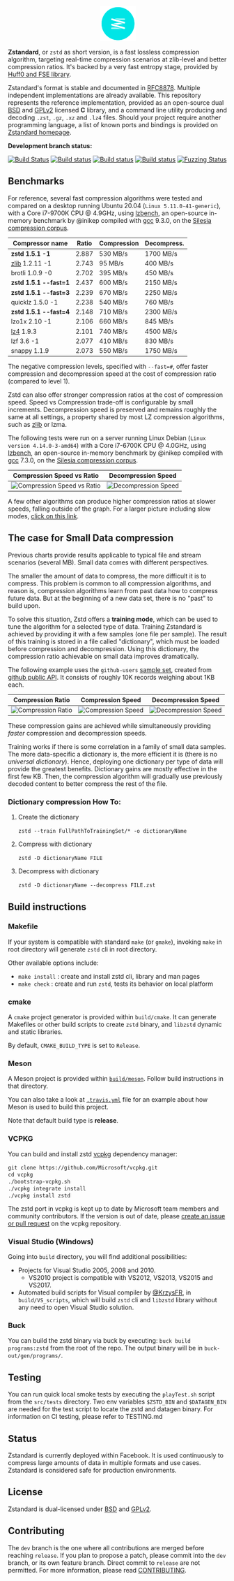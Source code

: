 <p align="center"><img src="https://raw.githubusercontent.com/facebook/zstd/dev/doc/images/zstd_logo86.png" alt="Zstandard"></p> 

__Zstandard__, or `zstd` as short version, is a fast lossless compression algorithm, 
targeting real-time compression scenarios at zlib-level and better compression ratios. 
It's backed by a very fast entropy stage, provided by [Huff0 and FSE library](https://github.com/Cyan4973/FiniteStateEntropy). 

Zstandard's format is stable and documented in [RFC8878](https://datatracker.ietf.org/doc/html/rfc8878). Multiple independent implementations are already available.
This repository represents the reference implementation, provided as an open-source dual [BSD](LICENSE) and [GPLv2](COPYING) licensed **C** library,
and a command line utility producing and decoding `.zst`, `.gz`, `.xz` and `.lz4` files. 
Should your project require another programming language, 
a list of known ports and bindings is provided on [Zstandard homepage](http://www.zstd.net/#other-languages). 

**Development branch status:** 

[![Build Status][travisDevBadge]][travisLink] 
[![Build status][AppveyorDevBadge]][AppveyorLink] 
[![Build status][CircleDevBadge]][CircleLink] 
[![Build status][CirrusDevBadge]][CirrusLink] 
[![Fuzzing Status][OSSFuzzBadge]][OSSFuzzLink] 

[travisDevBadge]: https://api.travis-ci.com/facebook/zstd.svg?branch=dev "Continuous Integration test suite"
[travisLink]: https://travis-ci.com/facebook/zstd
[AppveyorDevBadge]: https://ci.appveyor.com/api/projects/status/xt38wbdxjk5mrbem/branch/dev?svg=true "Windows test suite" 
[AppveyorLink]: https://ci.appveyor.com/project/YannCollet/zstd-p0yf0 
[CircleDevBadge]: https://circleci.com/gh/facebook/zstd/tree/dev.svg?style=shield "Short test suite" 
[CircleLink]: https://circleci.com/gh/facebook/zstd 
[CirrusDevBadge]: https://api.cirrus-ci.com/github/facebook/zstd.svg?branch=dev 
[CirrusLink]: https://cirrus-ci.com/github/facebook/zstd 
[OSSFuzzBadge]: https://oss-fuzz-build-logs.storage.googleapis.com/badges/zstd.svg 
[OSSFuzzLink]: https://bugs.chromium.org/p/oss-fuzz/issues/list?sort=-opened&can=1&q=proj:zstd 

## Benchmarks 

For reference, several fast compression algorithms were tested and compared 
on a desktop running Ubuntu 20.04 (`Linux 5.11.0-41-generic`),
with a Core i7-9700K CPU @ 4.9GHz,
using [lzbench], an open-source in-memory benchmark by @inikep 
compiled with [gcc] 9.3.0, 
on the [Silesia compression corpus]. 

[lzbench]: https://github.com/inikep/lzbench 
[Silesia compression corpus]: http://sun.aei.polsl.pl/~sdeor/index.php?page=silesia 
[gcc]: https://gcc.gnu.org/ 

| Compressor name         | Ratio | Compression| Decompress.| 
| ---------------         | ------| -----------| ---------- | 
| **zstd 1.5.1 -1**       | 2.887 |   530 MB/s |  1700 MB/s |
| [zlib] 1.2.11 -1        | 2.743 |    95 MB/s |   400 MB/s |
| brotli 1.0.9 -0         | 2.702 |   395 MB/s |   450 MB/s |
| **zstd 1.5.1 --fast=1** | 2.437 |   600 MB/s |  2150 MB/s |
| **zstd 1.5.1 --fast=3** | 2.239 |   670 MB/s |  2250 MB/s |
| quicklz 1.5.0 -1        | 2.238 |   540 MB/s |   760 MB/s |
| **zstd 1.5.1 --fast=4** | 2.148 |   710 MB/s |  2300 MB/s |
| lzo1x 2.10 -1           | 2.106 |   660 MB/s |   845 MB/s |
| [lz4] 1.9.3             | 2.101 |   740 MB/s |  4500 MB/s |
| lzf 3.6 -1              | 2.077 |   410 MB/s |   830 MB/s |
| snappy 1.1.9            | 2.073 |   550 MB/s |  1750 MB/s |

[zlib]: http://www.zlib.net/ 
[lz4]: http://www.lz4.org/

The negative compression levels, specified with `--fast=#`, 
offer faster compression and decompression speed
at the cost of compression ratio (compared to level 1).

Zstd can also offer stronger compression ratios at the cost of compression speed. 
Speed vs Compression trade-off is configurable by small increments. 
Decompression speed is preserved and remains roughly the same at all settings, 
a property shared by most LZ compression algorithms, such as [zlib] or lzma. 

The following tests were run 
on a server running Linux Debian (`Linux version 4.14.0-3-amd64`) 
with a Core i7-6700K CPU @ 4.0GHz, 
using [lzbench], an open-source in-memory benchmark by @inikep 
compiled with [gcc] 7.3.0, 
on the [Silesia compression corpus]. 

Compression Speed vs Ratio | Decompression Speed 
---------------------------|-------------------- 
![Compression Speed vs Ratio](doc/images/CSpeed2.png "Compression Speed vs Ratio") | ![Decompression Speed](doc/images/DSpeed3.png "Decompression Speed") 

A few other algorithms can produce higher compression ratios at slower speeds, falling outside of the graph. 
For a larger picture including slow modes, [click on this link](doc/images/DCspeed5.png). 


## The case for Small Data compression 

Previous charts provide results applicable to typical file and stream scenarios (several MB). Small data comes with different perspectives. 

The smaller the amount of data to compress, the more difficult it is to compress. This problem is common to all compression algorithms, and reason is, compression algorithms learn from past data how to compress future data. But at the beginning of a new data set, there is no "past" to build upon. 

To solve this situation, Zstd offers a __training mode__, which can be used to tune the algorithm for a selected type of data. 
Training Zstandard is achieved by providing it with a few samples (one file per sample). The result of this training is stored in a file called "dictionary", which must be loaded before compression and decompression. 
Using this dictionary, the compression ratio achievable on small data improves dramatically. 

The following example uses the `github-users` [sample set](https://github.com/facebook/zstd/releases/tag/v1.1.3), created from [github public API](https://developer.github.com/v3/users/#get-all-users). 
It consists of roughly 10K records weighing about 1KB each. 

Compression Ratio | Compression Speed | Decompression Speed 
------------------|-------------------|-------------------- 
![Compression Ratio](doc/images/dict-cr.png "Compression Ratio") | ![Compression Speed](doc/images/dict-cs.png "Compression Speed") | ![Decompression Speed](doc/images/dict-ds.png "Decompression Speed") 


These compression gains are achieved while simultaneously providing _faster_ compression and decompression speeds. 

Training works if there is some correlation in a family of small data samples. The more data-specific a dictionary is, the more efficient it is (there is no _universal dictionary_). 
Hence, deploying one dictionary per type of data will provide the greatest benefits. 
Dictionary gains are mostly effective in the first few KB. Then, the compression algorithm will gradually use previously decoded content to better compress the rest of the file. 

### Dictionary compression How To: 

1. Create the dictionary 

   `zstd --train FullPathToTrainingSet/* -o dictionaryName` 

2. Compress with dictionary 

   `zstd -D dictionaryName FILE` 

3. Decompress with dictionary 

   `zstd -D dictionaryName --decompress FILE.zst` 


## Build instructions 

### Makefile 

If your system is compatible with standard `make` (or `gmake`), 
invoking `make` in root directory will generate `zstd` cli in root directory. 

Other available options include: 
- `make install` : create and install zstd cli, library and man pages 
- `make check` : create and run `zstd`, tests its behavior on local platform 

### cmake 

A `cmake` project generator is provided within `build/cmake`. 
It can generate Makefiles or other build scripts 
to create `zstd` binary, and `libzstd` dynamic and static libraries. 

By default, `CMAKE_BUILD_TYPE` is set to `Release`. 

### Meson 

A Meson project is provided within [`build/meson`](build/meson). Follow 
build instructions in that directory. 

You can also take a look at [`.travis.yml`](.travis.yml) file for an 
example about how Meson is used to build this project. 

Note that default build type is **release**. 

### VCPKG 
You can build and install zstd [vcpkg](https://github.com/Microsoft/vcpkg/) dependency manager: 

    git clone https://github.com/Microsoft/vcpkg.git 
    cd vcpkg 
    ./bootstrap-vcpkg.sh 
    ./vcpkg integrate install 
    ./vcpkg install zstd 

The zstd port in vcpkg is kept up to date by Microsoft team members and community contributors. 
If the version is out of date, please [create an issue or pull request](https://github.com/Microsoft/vcpkg) on the vcpkg repository. 

### Visual Studio (Windows) 

Going into `build` directory, you will find additional possibilities: 
- Projects for Visual Studio 2005, 2008 and 2010. 
  + VS2010 project is compatible with VS2012, VS2013, VS2015 and VS2017. 
- Automated build scripts for Visual compiler by [@KrzysFR](https://github.com/KrzysFR), in `build/VS_scripts`, 
  which will build `zstd` cli and `libzstd` library without any need to open Visual Studio solution. 

### Buck 

You can build the zstd binary via buck by executing: `buck build programs:zstd` from the root of the repo. 
The output binary will be in `buck-out/gen/programs/`. 

## Testing 
 
You can run quick local smoke tests by executing the `playTest.sh` script from the `src/tests` directory. 
Two env variables `$ZSTD_BIN` and `$DATAGEN_BIN` are needed for the test script to locate the zstd and datagen binary. 
For information on CI testing, please refer to TESTING.md 
 
## Status 
 
Zstandard is currently deployed within Facebook. It is used continuously to compress large amounts of data in multiple formats and use cases. 
Zstandard is considered safe for production environments. 
 
## License 
 
Zstandard is dual-licensed under [BSD](LICENSE) and [GPLv2](COPYING). 
 
## Contributing 
 
The `dev` branch is the one where all contributions are merged before reaching `release`. 
If you plan to propose a patch, please commit into the `dev` branch, or its own feature branch. 
Direct commit to `release` are not permitted. 
For more information, please read [CONTRIBUTING](CONTRIBUTING.md). 
